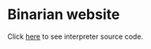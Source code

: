# Binarian website

Click [here](https://github.com/farkon00/binarian) to see interpreter source code.